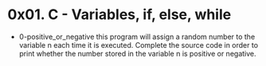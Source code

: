 # 0x01. C - Variables, if, else, while
* 0-positive_or_negative this  program will assign a random number to the variable n each time it is executed. Complete the source code in order to print whether the number stored in the variable n is positive or negative. 

